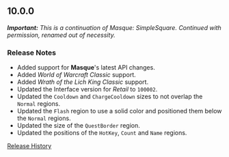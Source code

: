 ## 10.0.0

_**Important:** This is a continuation of Masque: SimpleSquare. Continued with permission, renamed out of necessity._

### Release Notes

- Added support for **Masque**'s latest API changes.
- Added _World of Warcraft Classic_ support.
- Added _Wrath of the Lich King Classic_ support.
- Updated the Interface version for _Retail_ to `100002`.
- Updated the `Cooldown` and `ChargeCooldown` sizes to not overlap the `Normal` regions.
- Updated the `Flash` region to use a solid color and positioned them below the `Normal` regions.
- Updated the size of the `QuestBorder` region.
- Updated the positions of the `HotKey`, `Count` and `Name` regions.

[Release History](https://github.com/SFX-WoW/Masque_Squarish/wiki/History)
